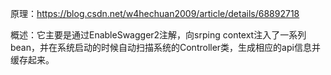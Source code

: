 

原理：<https://blog.csdn.net/w4hechuan2009/article/details/68892718>

概述：它主要是通过EnableSwagger2注解，向srping context注入了一系列bean，并在系统启动的时候自动扫描系统的Controller类，生成相应的api信息并缓存起来。

